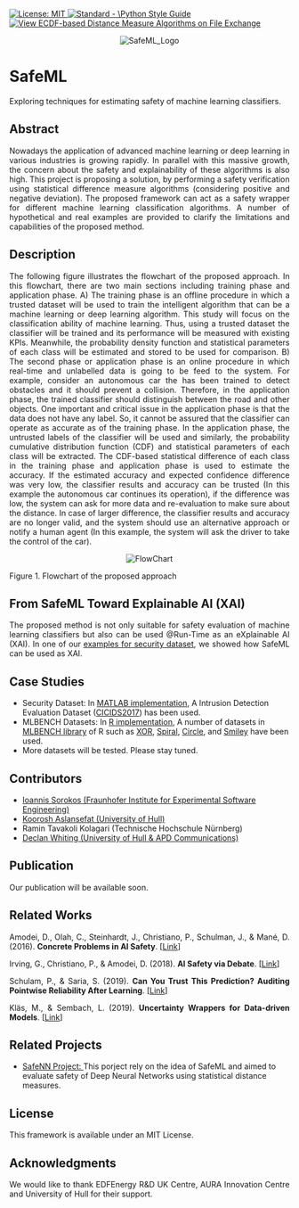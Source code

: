 <p align="left"> </p>

 <a href="https://opensource.org/licenses/MIT"><img src="https://img.shields.io/badge/License-MIT-yellow.svg" alt="License: MIT">
  <a href="https://standardjs.com"><img src="https://img.shields.io/badge/code_style-standard-brightgreen.svg" alt="Standard - \Python Style Guide"></a> [![View ECDF-based Distance Measure Algorithms  on File Exchange](https://www.mathworks.com/matlabcentral/images/matlab-file-exchange.svg)](https://uk.mathworks.com/matlabcentral/fileexchange/75282-ecdf-based-distance-measure-algorithms)
<p align="center">
 <img src="https://github.com/ISorokos/SafeML/blob/master/SafeML_Logo.png" alt="SafeML_Logo"> </p>
  
# SafeML
Exploring techniques for estimating safety of machine learning classifiers.
## Abstract
<p align="justify">Nowadays the application of advanced machine learning or deep learning in various industries is growing rapidly. In parallel with this massive growth, the concern about the safety and explainability of these algorithms is also high. This project is proposing a solution, by performing a safety verification using statistical difference measure algorithms (considering positive and negative deviation). The proposed framework can act as a safety wrapper for different machine learning classification algorithms. A number of hypothetical and real examples are provided to clarify the limitations and capabilities of the proposed method.</p>

## Description
<p align="justify">
The following figure illustrates the flowchart of the proposed approach. In this flowchart, there are two main sections including training phase and application phase. A) The training phase is an offline procedure in which a trusted dataset will be used to train the intelligent algorithm that can be a machine learning or deep learning algorithm. This study will focus on the classification ability of machine learning. Thus, using a trusted dataset the classifier will be trained and its performance will be measured with existing KPIs. Meanwhile, the probability density function and statistical parameters of each class will be estimated and stored to be used for comparison. B) The second phase or application phase is an online procedure in which real-time and unlabelled data is going to be feed to the system. For example, consider an autonomous car the has been trained to detect obstacles and it should prevent a collision. Therefore, in the application phase, the trained classifier should distinguish between the road and other objects. One important and critical issue in the application phase is that the data does not have any label. So, it cannot be assured that the classifier can operate as accurate as of the training phase. In the application phase, the untrusted labels of the classifier will be used and similarly, the probability cumulative distribution function (CDF) and statistical parameters of each class will be extracted. The CDF-based statistical difference of each class in the training phase and application phase is used to estimate the accuracy. If the estimated accuracy and expected confidence difference was very low, the classifier results and accuracy can be trusted (In this example the autonomous car continues its operation), if the difference was low, the system can ask for more data and re-evaluation to make sure about the distance. In case of larger difference, the classifier results and accuracy are no longer valid, and the system should use an alternative approach or notify a human agent (In this example, the system will ask the driver to take the control of the car).
</p>
<p align="center">
 <img src="https://github.com/ISorokos/SafeML/blob/master/FlowChart.png" alt="FlowChart">
 <figcaption>Figure 1. Flowchart of the proposed approach</figcaption>
</p>

## From SafeML Toward Explainable AI (XAI)
<p align="justify">
The proposed method is not only suitable for safety evaluation of machine learning classifiers but also can be used @Run-Time as an eXplainable AI (XAI). In one of our <a href = "https://github.com/ISorokos/SafeML/tree/master/Implementation_in_MATLAB/Explainable_AI">examples for security dataset</a>, we showed how SafeML can be used as XAI.</p>

## Case Studies

* Security Dataset: In <a href="https://github.com/ISorokos/SafeML/tree/master/Implementation_in_MATLAB">MATLAB implementation</a>, A Intrusion Detection Evaluation Dataset (<a href="https://www.unb.ca/cic/datasets/ids-2017.html">CICIDS2017</a>) has been used. 
* MLBENCH Datasets: In <a href="https://github.com/ISorokos/SafeML/tree/master/Implementation_in_R">R implementation</a>, A number of datasets in <a href="https://www.rdocumentation.org/packages/mlbench/versions/2.1-1">MLBENCH library</a> of R such as <a href="https://github.com/ISorokos/SafeML/tree/master/Implementation_in_R/Examples/2D_XOR_Dataset">XOR</a>, <a href="https://github.com/ISorokos/SafeML/tree/master/Implementation_in_R/Examples/2D_Spiral_Dataset">Spiral</a>, <a href="https://github.com/ISorokos/SafeML/tree/master/Implementation_in_R/Examples/2D_Circle_Dataset">Circle</a>, and <a href="https://github.com/ISorokos/SafeML/tree/master/Implementation_in_R/Examples/2D_Smiley_Dataset">Smiley</a> have been used.
* More datasets will be tested. Please stay tuned.

## Contributors
* <a href = "https://github.com/ISorokos">Ioannis Sorokos (Fraunhofer Institute for Experimental Software Engineering)</a>
* <a href = "https://github.com/koo-ec">Koorosh Aslansefat (University of Hull)</a>
* Ramin Tavakoli Kolagari (Technische Hochschule Nürnberg) 
* <a href = "https://github.com/declan-whiting">Declan Whiting (University of Hull & APD Communications)</a>

## Publication
Our publication will be available soon.

## Related Works
<p align="justify">
Amodei, D., Olah, C., Steinhardt, J., Christiano, P., Schulman, J., & Mané, D. (2016). <b>Concrete Problems in AI Safety</b>. [<a href="http://arxiv.org/abs/1606.06565">Link</a>]
</p> 
<p align="justify">
Irving, G., Christiano, P., & Amodei, D. (2018). <b>AI Safety via Debate</b>. [<a href = "https://arxiv.org/pdf/1805.00899.pdf">Link</a>]
</p>
<p align="justify">
Schulam, P., & Saria, S. (2019). <b>Can You Trust This Prediction? Auditing Pointwise Reliability After Learning</b>. [<a href = "http://arxiv.org/abs/1901.00403">Link</a>]
</p>
<p align="justify">
Kläs, M., & Sembach, L. (2019). <b>Uncertainty Wrappers for Data-driven Models</b>. [<a href = "https://doi.org/10.1007/978-3-030-26250-1_29">Link</a>]
 
## Related Projects
* <a href = "https://github.com/koo-ec/SafeNN">SafeNN Project: </a>This porject rely on the idea of SafeML and aimed to evaluate safety of Deep Neural Networks using statistical distance measures.

## License
This framework is available under an MIT License.

## Acknowledgments
<p align="justify">We  would  like  to  thank  EDFEnergy R&D UK Centre, AURA Innovation Centre and University of Hull for their support.</p>
